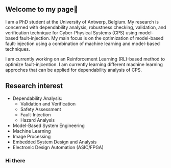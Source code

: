 ## Welcome to my page👋
I am a PhD student at the University of Antwerp, Belgium. My research is concerned with dependability analysis, robustness 
checking, validation, and verification technique for Cyber-Physical Systems (CPS) using model-based fault-injection. My main focus 
is on the optimization of model-based fault-injection using a combination of machine learning and model-based techniques. 

I am currently working on an Reinforcement Learning (RL)-based method to optimize fault-injcention.
I am currently learning different machine learning approches that can be applied for dependability analysis of CPS.
## Research interest
* Dependability Analysis:
  * Validation and Verification
  * Safety Assessment 
  * Fault-Injection
  * Hazard Analysis
* Model-Based System Engineering
* Machine Learning  
* Image Processing
* Embedded System Design and Analysis
* Electronic Design Automation (ASIC/FPGA)


### Hi there 

<!--
**mehrdad-moradi/mehrdad-moradi** is a ✨ _special_ ✨ repository because its `README.md` (this file) appears on your GitHub profile.

Here are some ideas to get you started:

- 🔭 I’m currently working on ...
- 🌱 I’m currently learning ...
- 👯 I’m looking to collaborate on ...
- 🤔 I’m looking for help with ...
- 💬 Ask me about ...
- 📫 How to reach me: ...
- 😄 Pronouns: ...
- ⚡ Fun fact: ...
-->
